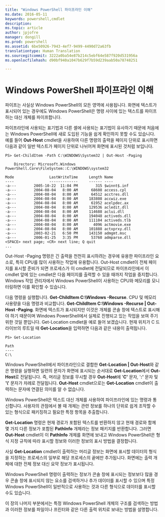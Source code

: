 ```yaml
---
title: "Windows PowerShell 파이프라인 이해"
ms.date: 2016-05-11
keywords: powershell,cmdlet
description: 
ms.topic: article
author: jpjofre
manager: dongill
ms.prod: powershell
ms.assetid: 6be50926-7943-4ef7-9499-4490d72a63fb
translationtype: Human Translation
ms.sourcegitcommit: 3222a0ba54e87b214c5ebf64e587f920d531956a
ms.openlocfilehash: d90bf940a1047b629f7b59d239aab50a78748251

---
```


# Windows PowerShell 파이프라인 이해
파이프는 사실상 Windows PowerShell의 모든 영역에 사용됩니다. 화면에 텍스트가 표시되어 있는 경우에도 Windows PowerShell은 명령 사이에 있는 텍스트를 파이프하는 대신 개체를 파이프합니다.

파이프라인에 사용되는 표기법과 다른 셸에 사용되는 표기법이 유사하기 때문에 처음에는 Windows PowerShell에 새로 도입된 기능을 쉽게 확인하지 못할 수도 있습니다. 예를 들어 **Out-Host** cmdlet을 사용하여 다른 명령의 출력을 페이지 단위로 표시하면 다음과 같이 일반 텍스트가 페이지 단위로 나뉘어져 화면에 표시된 것처럼 보입니다.

```
PS> Get-ChildItem -Path C:\WINDOWS\System32 | Out-Host -Paging

    Directory: Microsoft.Windows PowerShell.Core\FileSystem::C:\WINDOWS\system32

Mode                LastWriteTime     Length Name
----                -------------     ------ ----
-a---        2005-10-22  11:04 PM        315 $winnt$.inf
-a---        2004-08-04   8:00 AM      68608 access.cpl
-a---        2004-08-04   8:00 AM      64512 acctres.dll
-a---        2004-08-04   8:00 AM     183808 accwiz.exe
-a---        2004-08-04   8:00 AM      61952 acelpdec.ax
-a---        2004-08-04   8:00 AM     129536 acledit.dll
-a---        2004-08-04   8:00 AM     114688 aclui.dll
-a---        2004-08-04   8:00 AM     194048 activeds.dll
-a---        2004-08-04   8:00 AM     111104 activeds.tlb
-a---        2004-08-04   8:00 AM       4096 actmovie.exe
-a---        2004-08-04   8:00 AM     101888 actxprxy.dll
-a---        2003-02-21   6:50 PM     143150 admgmt.msc
-a---        2006-01-25   3:35 PM      53760 admparse.dll
<SPACE> next page; <CR> next line; Q quit
...
```

Out-Host -Paging 명령은 긴 출력을 천천히 표시하려는 경우에 유용한 파이프라인 요소로, 특히 CPU를 많이 사용하는 작업에 유용합니다. Out-Host cmdlet이 전체 페이지를 표시할 준비가 되면 프로세스가 이 cmdlet에 전달되므로 파이프라인에서 이 cmdlet 앞에 있는 cmdlet은 다음 페이지를 출력할 수 있을 때까지 작업을 중지합니다. Windows 작업 관리자에서 Windows PowerShell이 사용하는 CPU와 메모리를 모니터링하면 이를 확인할 수 있습니다.

다음 명령을 실행합니다. **Get-ChildItem C:\\Windows -Recurse**. CPU 및 메모리 사용량을 다음 명령과 비교합니다. **Get-ChildItem C:\\Windows -Recurse | Out-Host -Paging**. 화면에 텍스트가 표시되지만 이것은 개체를 콘솔 창에 텍스트로 표시해야 하기 때문이며 Windows PowerShell에서 실제로 진행되고 있는 작업을 보여 주기 위한 것일 뿐입니다. Get-Location cmdlet을 예로 들어 보겠습니다. 현재 위치가 C 드라이브의 루트일 때 **Get-Location**을 입력하면 다음과 같은 내용이 출력됩니다.

```
PS> Get-Location

Path
----
C:\
```

Windows PowerShell에서 파이프라인으로 결합한 **Get-Location | Out-Host**와 같은 명령을 실행하면 일련의 문자가 화면에 표시되는 순서대로 **Get-Location**에서 **Out-Host**로 전달됩니다. 즉, 머리글 정보를 무시할 경우 **Out-Host**에 '**C'** 문자, '**:'** 문자 및 '**\\'** 문자가 차례로 전달됩니다. **Out-Host** cmdlet으로는 **Get-Location** cmdlet이 출력하는 문자에 연결된 의미를 알 수 없습니다.

Windows PowerShell은 텍스트 대신 개체를 사용하여 파이프라인에 있는 명령과 통신합니다. 사용자의 관점에서 볼 때 개체는 관련 정보를 하나의 단위로 쉽게 조작할 수 있는 형식으로 패키징하고 필요한 특정 항목을 추출합니다.

**Get-Location** 명령은 현재 경로가 포함된 텍스트를 반환하지 않고 현재 경로와 함께 몇 가지 다른 정보가 포함된 **PathInfo** 개체라는 정보 패키지를 반환합니다. 그러면 **Out-Host** cmdlet이 이 **PathInfo** 개체를 화면에 보내고 Windows PowerShell은 형식 지정 규칙에 따라 표시할 정보와 이러한 정보의 표시 방법을 결정합니다.

사실 **Get-Location** cmdlet이 출력하는 머리글 정보는 화면에 표시할 데이터의 형식을 지정하는 프로세스의 일부로 해당 프로세스의 끝에만 추가됩니다. 화면에는 출력 개체에 대한 전체 정보 대신 요약 정보가 표시됩니다.

Windows PowerShell 명령이 출력하는 정보가 콘솔 창에 표시되는 정보보다 많을 경우 콘솔 창에 표시되지 않는 요소를 검색하거나 추가 데이터를 표시할 수 있으며 특정 Windows PowerShell이 일반적으로 사용하는 것과 다른 형식으로 데이터를 표시할 수도 있습니다.

이 장의 나머지 부분에서는 특정 Windows PowerShell 개체의 구조를 검색하는 방법과 이러한 정보를 파일이나 프린터와 같은 다른 출력 위치로 보내는 방법을 설명합니다.




<!--HONumber=Aug16_HO4-->


